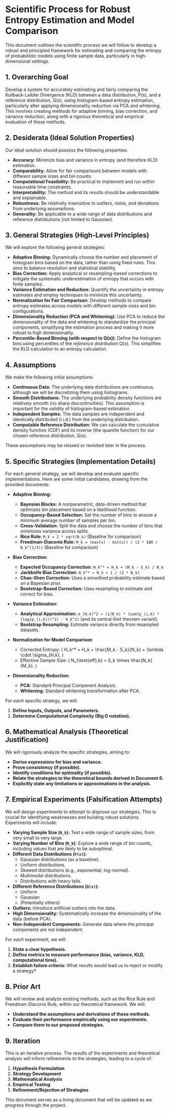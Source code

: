 # Scientific Process for Robust Entropy Estimation and Model Comparison

This document outlines the scientific process we will follow to develop a robust and principled framework for estimating and comparing the entropy of probabilistic models using finite sample data, particularly in high-dimensional settings.

## 1. Overarching Goal

Develop a system for accurately estimating and fairly comparing the Kullback-Leibler Divergence (KLD) between a data distribution, P(x), and a reference distribution, Q(x), using histogram-based entropy estimation, particularly after applying dimensionality reduction via PCA and whitening.  This involves creating methods for adaptive binning, bias correction, and variance reduction, along with a rigorous theoretical and empirical evaluation of these methods.

## 2. Desiderata (Ideal Solution Properties)

Our ideal solution should possess the following properties:

*   **Accuracy:** Minimize bias and variance in entropy (and therefore KLD) estimation.
*   **Comparability:** Allow for fair comparisons between models with different sample sizes and bin counts.
*   **Computational Feasibility:** Be practical to implement and run within reasonable time constraints.
*   **Interpretability:** The method and its results should be understandable and explainable.
*   **Robustness:** Be relatively insensitive to outliers, noise, and deviations from underlying assumptions.
*   **Generality:** Be applicable to a wide range of data distributions and reference distributions (not limited to Gaussian).

## 3. General Strategies (High-Level Principles)

We will explore the following general strategies:

*   **Adaptive Binning:** Dynamically choose the number and placement of histogram bins based on the data, rather than using fixed rules. This aims to balance resolution and statistical stability.
*   **Bias Correction:** Apply analytical or resampling-based corrections to mitigate the systematic underestimation of entropy that occurs with finite samples.
*   **Variance Estimation and Reduction:** Quantify the uncertainty in entropy estimates and employ techniques to minimize this uncertainty.
*   **Normalization for Fair Comparison:** Develop methods to compare entropy estimates across models with different sample sizes and bin configurations.
*   **Dimensionality Reduction (PCA and Whitening):** Use PCA to reduce the dimensionality of the data and whitening to standardize the principal components, simplifying the estimation process and making it more robust to high dimensionality.
*   **Percentile-Based Binning (with respect to Q(x))**: Define the histogram bins using percentiles of the *reference distribution* Q(x).  This simplifies the KLD calculation to an entropy calculation.

## 4. Assumptions

We make the following initial assumptions:

*   **Continuous Data:** The underlying data distributions are continuous, although we will be discretizing them using histograms.
*   **Smooth Distributions:** The underlying probability density functions are relatively smooth (no sharp discontinuities). This assumption is important for the validity of histogram-based estimation.
*   **Independent Samples:** The data samples are independent and identically distributed (i.i.d.) from the underlying distribution.
*  **Computable Reference Distribution:** We can calculate the cumulative density function (CDF) and its inverse (the quantile function) for our chosen reference distribution, Q(x).

These assumptions may be relaxed or revisited later in the process.

## 5. Specific Strategies (Implementation Details)

For each general strategy, we will develop and evaluate specific implementations.  Here are some initial candidates, drawing from the provided documents:

*   **Adaptive Binning:**
    *   **Bayesian Blocks:** A nonparametric, data-driven method that optimizes bin placement based on a likelihood function.
    *   **Occupancy-Based Selection:**  Set the number of bins to ensure a minimum average number of samples per bin.
    *   **Cross-Validation:** Split the data and choose the number of bins that minimizes variance across splits.
    *   **Rice Rule:**  `M_k = 2 * sqrt(N_k)` (Baseline for comparison)
    *   **Freedman-Diaconis Rule:** `M_k = (max(x) - min(x)) / (2 * IQR / N_k^(1/3))` (Baseline for comparison)

*   **Bias Correction:**
    *   **Expected Occupancy Correction:** `H_k^* = H_k + (M_k - S_k) / N_k`
    *   **Jackknife Bias Correction:** `H_k^* = H_k + 1 / (2 * N_k)`
    *   **Chao-Shen Correction:** Uses a smoothed probability estimate based on a Bayesian prior.
    *   **Bootstrap-Based Correction:** Uses resampling to estimate and correct for bias.

*   **Variance Estimation:**
    *   **Analytical Approximation:** `σ_(H,k)^2 ≈ (1/N_k) * (sum(p_(i,k) * (log(p_(i,k)))^2) - H_k^2)` (and its central limit theorem variant).
    *   **Bootstrap Resampling:**  Estimate variance directly from resampled datasets.

* **Normalization for Model Comparison**
    * Corrected Entropy: \(
H_k^* = H_k + \frac{M_k - S_k}{N_k} + \lambda \cdot \sigma_{H,k},
\)
    * Effective Sample Size: \(
N_{\text{eff},k} = S_k \times \frac{N_k}{M_k}.
\)

*   **Dimensionality Reduction:**
    *   **PCA:** Standard Principal Component Analysis.
    *   **Whitening:** Standard whitening transformation after PCA.

For *each* specific strategy, we will:

1.  **Define Inputs, Outputs, and Parameters.**
2.  **Determine Computational Complexity (Big O notation).**

## 6. Mathematical Analysis (Theoretical Justification)

We will rigorously analyze the specific strategies, aiming to:

*   **Derive expressions for bias and variance.**
*   **Prove consistency (if possible).**
*   **Identify conditions for optimality (if possible).**
*   **Relate the strategies to the theoretical bounds derived in Document 6.**
*   **Explicitly state any limitations or approximations in the analysis.**

## 7. Empirical Experiments (Falsification Attempts)

We will design experiments to *attempt to disprove* our strategies. This is crucial for identifying weaknesses and building robust solutions.  Experiments will include:

*   **Varying Sample Size (`N_k`):** Test a wide range of sample sizes, from very small to very large.
*   **Varying Number of Bins (`M_k`):**  Explore a wide range of bin counts, including values that are likely to be suboptimal.
*   **Different Data Distributions (`P(x)`):**
    *   Gaussian distributions (as a baseline).
    *   Uniform distributions.
    *   Skewed distributions (e.g., exponential, log-normal).
    *   Multimodal distributions.
    *   Distributions with heavy tails.
*   **Different Reference Distributions (`Q(x)`):**
    *    Uniform
    *    Gaussian
    *    (Potentially others)
*   **Outliers:** Introduce artificial outliers into the data.
*   **High Dimensionality:** Systematically increase the dimensionality of the data (before PCA).
*   **Non-Independent Components:** Generate data where the principal components are *not* independent.

For *each* experiment, we will:

1.  **State a clear hypothesis.**
2.  **Define metrics to measure performance (bias, variance, KLD, computational time).**
3.  **Establish failure criteria:** What results would lead us to reject or modify a strategy?

## 8. Prior Art

We will review and analyze existing methods, such as the Rice Rule and Freedman-Diaconis Rule, within our theoretical framework.  We will:

*   **Understand the assumptions and derivations of these methods.**
*   **Evaluate their performance empirically using our experiments.**
*   **Compare them to our proposed strategies.**

## 9. Iteration

This is an iterative process. The results of the experiments and theoretical analysis will inform refinements to the strategies, leading to a cycle of:

1.  **Hypothesis Formulation**
2.  **Strategy Development**
3.  **Mathematical Analysis**
4.  **Empirical Testing**
5.  **Refinement/Rejection of Strategies**

This document serves as a living document that will be updated as we progress through the project.